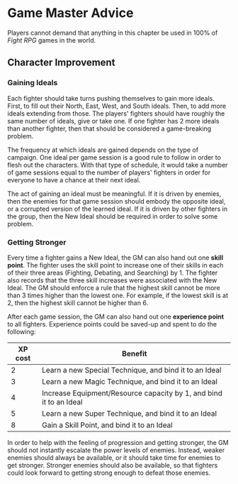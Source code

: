 # Game Master Advice

Players cannot demand that anything in this chapter be used in 100% of *Fight RPG* games in the world.

## Character Improvement

### Gaining Ideals

Each fighter should take turns pushing themselves to gain more ideals. First, to fill out their North, East, West, and South ideals. Then, to add more ideals extending from those. The players' fighters should have roughly the same number of ideals, give or take one. If one fighter has 2 more ideals than another fighter, then that should be considered a game-breaking problem.

The frequency at which ideals are gained depends on the type of campaign. One ideal per game session is a good rule to follow in order to flesh out the characters. With that type of schedule, it would take a number of game sessions equal to the number of players' fighters in order for everyone to have a chance at their next ideal.

The act of gaining an ideal must be meaningful. If it is driven by enemies, then the enemies for that game session should embody the opposite ideal, or a corrupted version of the learned ideal. If it is driven by other fighters in the group, then the New Ideal should be required in order to solve some problem.

### Getting Stronger

Every time a fighter gains a New Ideal, the GM can also hand out one **skill point**. The fighter uses the skill point to increase one of their skills in each of their three areas (Fighting, Debating, and Searching) by 1. The fighter also records that the three skill increases were associated with the New Ideal. The GM should enforce a rule that the highest skill cannot be more than 3 times higher than the lowest one. For example, if the lowest skill is at 2, then the highest skill cannot be higher than 6.

After each game session, the GM can also hand out one **experience point** to all fighters. Experience points could be saved-up and spent to do the following:

| XP cost | Benefit |
| ---     | ---     |
| 2       | Learn a new Special Technique, and bind it to an Ideal
| 3       | Learn a new Magic Technique, and bind it to an Ideal
| 4       | Increase Equipment/Resource capacity by 1, and bind it to an Ideal
| 5       | Learn a new Super Technique, and bind it to an Ideal
| 8       | Gain a Skill Point, and bind it to an Ideal

In order to help with the feeling of progression and getting stronger, the GM should not instantly escalate the power levels of enemies. Instead, weaker enemies should always be available, or it should take time for enemies to get stronger. Stronger enemies should also be available, so that fighters could look forward to getting strong enough to defeat those enemies.
